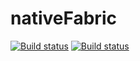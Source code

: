 # nativeFabric
[![Build status](https://build.appcenter.ms/v0.1/apps/ae554fab-fb1e-43e0-b9d6-7b3f34109bdc/branches/dev/badge)](https://appcenter.ms)
[![Build status](https://build.appcenter.ms/v0.1/apps/820cf747-636e-41ce-988f-3a0336c50bc1/branches/dev/badge)](https://appcenter.ms)


